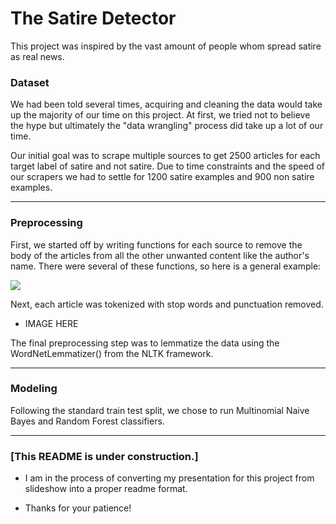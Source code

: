 # The Satire Detector

This project was inspired by the vast amount of people whom spread satire as real news.








### Dataset
We had been told several times, acquiring and cleaning the data would take up the majority of our time on this project. At first, we tried not to believe the hype but ultimately the "data wrangling" process did take up a lot of our time.

Our initial goal was to scrape multiple sources to get 2500 articles for each target label of satire and not satire. Due to time constraints and the speed of our scrapers we had to settle for 1200 satire examples and 900 non satire examples.

--------

### Preprocessing
First, we started off by writing functions for each source to remove the body of the articles from all the other unwanted content like the author's name. There were several of these functions, so here is a general example:

<p align="center">
  <!-- <img width="422" alt="images/clean_art_example" src="https://user-images.githubusercontent.com/25883937/27927285-e2c9f80a-6250-11e7-9553-e8fdd427730e.png">  -->
</p>

<!-- https://github.com/Botafogo1894/Project1 -->
<img src="/Users/sproul/Desktop/ds-projects/mod3/mod3-project/images/clean_art_example_func.png"/>


Next, each article was tokenized with stop words and punctuation removed.

* IMAGE HERE


The final preprocessing step was to lemmatize the data using the WordNetLemmatizer() from the NLTK framework.

------
### Modeling

Following the standard train test split, we chose to run Multinomial Naive Bayes and Random Forest classifiers.



----
### [This README is under construction.]

* I am in the process of converting my presentation for this project from slideshow into a proper readme format.

* Thanks for your patience!
